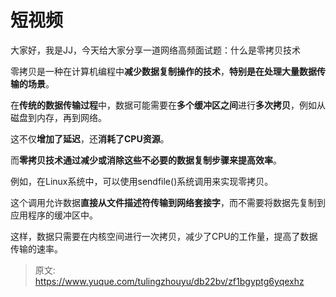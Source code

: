 # 短视频

大家好，我是JJ，今天给大家分享一道网络高频面试题：什么是零拷贝技术



零拷贝是一种在计算机编程中**减少数据复制操作的技术**，**特别是在处理大量数据传输的场景**。



在**传统的数据传输过程**中，数据可能需要在**多个缓冲区之间**进行**多次拷贝**，例如从磁盘到内存，再到网络。



这不仅**增加了延迟**，还**消耗了CPU资源**。



而**零拷贝技术通过减少或消除这些不必要的数据复制步骤来提高效率**。



例如，在Linux系统中，可以使用sendfile()系统调用来实现零拷贝。



这个调用允许数据**直接从文件描述符传输到网络套接字**，而不需要将数据先复制到应用程序的缓冲区中。



这样，数据只需要在内核空间进行一次拷贝，减少了CPU的工作量，提高了数据传输的速率。



> 原文: <https://www.yuque.com/tulingzhouyu/db22bv/zf1bgyptg6yqexhz>